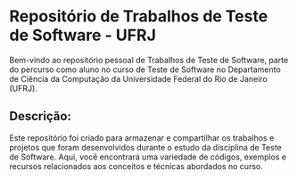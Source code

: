 # Repositório de Trabalhos de Teste de Software - UFRJ

Bem-vindo ao repositório pessoal de Trabalhos de Teste de Software, parte do percurso como aluno no curso de Teste de Software no Departamento de Ciência da Computação da Universidade Federal do Rio de Janeiro (UFRJ).

## Descrição:
Este repositório foi criado para armazenar e compartilhar os trabalhos e projetos que foram desenvolvidos durante o estudo da disciplina de Teste de Software. Aqui, você encontrará uma variedade de códigos, exemplos e recursos relacionados aos conceitos e técnicas abordados no curso.